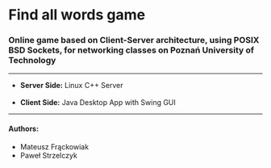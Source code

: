 <h1>Find all words game</h1>

<h3>Online game based on Client-Server architecture, using POSIX BSD Sockets, for networking classes on Poznań University of Technology</h3>

<hr>

<ul>
    <li><b>Server Side:</b> Linux C++ Server</li>
    <br>
    <li><b>Client Side:</b> Java Desktop App with Swing GUI</li>
</ul>

<hr>

<h4>Authors:</h4>

<ul>
    <li>Mateusz Frąckowiak</li>
    <li>Paweł Strzelczyk</li>
    
</ul>
